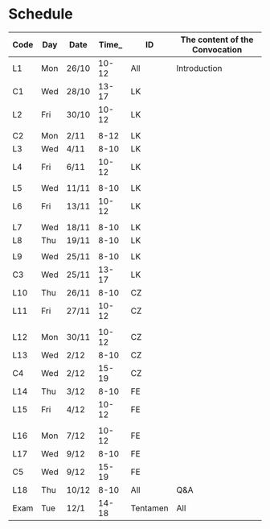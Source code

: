 # Schedule

| Code | Day  | Date  | Time_  | ID  | The content of the Convocation |
|--------|-------|--------|---------------|------------|----------------------------------------|
 | L1 | Mon | 26/10 | 10-12 |  All | Introduction |
 | C1 | Wed | 28/10 | 13-17 |  LK |
 | L2 | Fri | 30/10 | 10-12 |  LK |
 |    |     |       |       |            |    |
 | C2 | Mon | 2/11 | 8-12 |  LK |
 | L3 | Wed | 4/11 | 8-10 |  LK |
 | L4 | Fri | 6/11 | 10-12 |  LK |
 |    |     |       |       |            |    |
 | L5 | Wed | 11/11 | 8-10 |  LK |
 | L6 | Fri | 13/11 | 10-12 |  LK |
 |    |     |       |       |            |    |
 | L7 | Wed | 18/11 | 8-10 |  LK |
 | L8 | Thu | 19/11 | 8-10 |  LK |
 |    |     |       |       |            |    |
 | L9 | Wed | 25/11 | 8-10 |  LK |
 | C3 | Wed | 25/11 | 13-17 |  LK |
 | L10 | Thu | 26/11 | 8-10 |  CZ |
 | L11 | Fri | 27/11 | 10-12 |  CZ |
 |    |     |       |       |            |    |
 | L12 | Mon | 30/11 | 10-12 |  CZ |
 | L13 | Wed | 2/12 | 8-10 |  CZ |
 | C4 | Wed | 2/12 | 15-19 |  CZ |
 | L14 | Thu | 3/12 | 8-10 |  FE |
 | L15 | Fri | 4/12 | 10-12 |  FE |
 |    |     |       |       |            |    |
 | L16 | Mon | 7/12 | 10-12 |  FE |
 | L17 | Wed | 9/12 | 8-10 |  FE |
 | C5 | Wed | 9/12 | 15-19 |  FE |
 | L18 | Thu | 10/12 | 8-10 |  All | Q&A
 | Exam | Tue | 12/1 | 14-18 | Tentamen | All |

